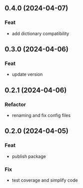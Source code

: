 ## 0.4.0 (2024-04-07)

### Feat

- add dictionary compatibility

## 0.3.0 (2024-04-06)

### Feat

- update version

## 0.2.1 (2024-04-06)

### Refactor

- renaming and fix config files

## 0.2.0 (2024-04-05)

### Feat

- publish package

### Fix

- test coverage and simplify code
